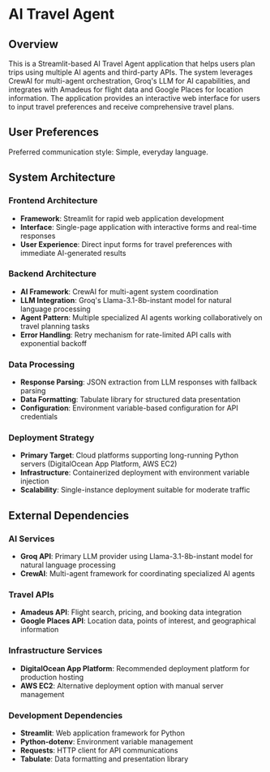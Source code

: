 # AI Travel Agent

## Overview

This is a Streamlit-based AI Travel Agent application that helps users plan trips using multiple AI agents and third-party APIs. The system leverages CrewAI for multi-agent orchestration, Groq's LLM for AI capabilities, and integrates with Amadeus for flight data and Google Places for location information. The application provides an interactive web interface for users to input travel preferences and receive comprehensive travel plans.

## User Preferences

Preferred communication style: Simple, everyday language.

## System Architecture

### Frontend Architecture
- **Framework**: Streamlit for rapid web application development
- **Interface**: Single-page application with interactive forms and real-time responses
- **User Experience**: Direct input forms for travel preferences with immediate AI-generated results

### Backend Architecture
- **AI Framework**: CrewAI for multi-agent system coordination
- **LLM Integration**: Groq's Llama-3.1-8b-instant model for natural language processing
- **Agent Pattern**: Multiple specialized AI agents working collaboratively on travel planning tasks
- **Error Handling**: Retry mechanism for rate-limited API calls with exponential backoff

### Data Processing
- **Response Parsing**: JSON extraction from LLM responses with fallback parsing
- **Data Formatting**: Tabulate library for structured data presentation
- **Configuration**: Environment variable-based configuration for API credentials

### Deployment Strategy
- **Primary Target**: Cloud platforms supporting long-running Python servers (DigitalOcean App Platform, AWS EC2)
- **Infrastructure**: Containerized deployment with environment variable injection
- **Scalability**: Single-instance deployment suitable for moderate traffic

## External Dependencies

### AI Services
- **Groq API**: Primary LLM provider using Llama-3.1-8b-instant model for natural language processing
- **CrewAI**: Multi-agent framework for coordinating specialized AI agents

### Travel APIs
- **Amadeus API**: Flight search, pricing, and booking data integration
- **Google Places API**: Location data, points of interest, and geographical information

### Infrastructure Services
- **DigitalOcean App Platform**: Recommended deployment platform for production hosting
- **AWS EC2**: Alternative deployment option with manual server management

### Development Dependencies
- **Streamlit**: Web application framework for Python
- **Python-dotenv**: Environment variable management
- **Requests**: HTTP client for API communications
- **Tabulate**: Data formatting and presentation library